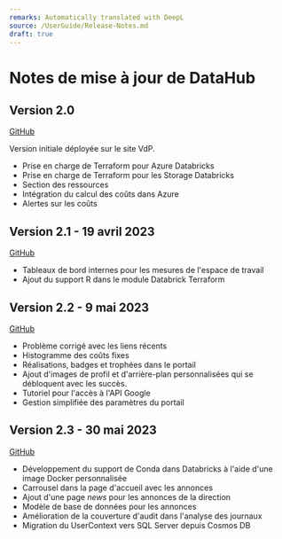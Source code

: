 ```yaml
---
remarks: Automatically translated with DeepL
source: /UserGuide/Release-Notes.md
draft: true
---
```


# Notes de mise à jour de DataHub

## Version 2.0

[GitHub](https://github.com/ssc-sp/datahub-portal/issues?q=+milestone%3A%22Pilote+2.0%22+)

Version initiale déployée sur le site VdP.
- Prise en charge de Terraform pour Azure Databricks
- Prise en charge de Terraform pour les Storage Databricks
- Section des ressources
- Intégration du calcul des coûts dans Azure
- Alertes sur les coûts

## Version 2.1 - 19 avril 2023

[GitHub](https://github.com/ssc-sp/datahub-portal/issues?q=+milestone%3A%22Pilote+2.1%22+)

- Tableaux de bord internes pour les mesures de l'espace de travail
- Ajout du support R dans le module Databrick Terraform

## Version 2.2 - 9 mai 2023

[GitHub](https://github.com/ssc-sp/datahub-portal/issues?q=+milestone%3A%22Pilote+2.2%22+)

- Problème corrigé avec les liens récents
- Histogramme des coûts fixes
- Réalisations, badges et trophées dans le portail
- Ajout d'images de profil et d'arrière-plan personnalisées qui se débloquent avec les succès.
- Tutoriel pour l'accès à l'API Google
- Gestion simplifiée des paramètres du portail

## Version 2.3 - 30 mai 2023

[GitHub](https://github.com/ssc-sp/datahub-portal/issues?q=+milestone%3A%22Pilote+2.3%22+)

- Développement du support de Conda dans Databricks à l'aide d'une image Docker personnalisée
- Carrousel dans la page d'accueil avec les annonces
- Ajout d'une page _news_ pour les annonces de la direction
- Modèle de base de données pour les annonces
- Amélioration de la couverture d'audit dans l'analyse des journaux
- Migration du UserContext vers SQL Server depuis Cosmos DB
